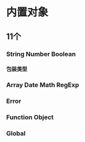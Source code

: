 # 内置对象

## 11个

### String Number Boolean

#### 包装类型

### Array  Date  Math   RegExp

### Error

### Function Object

### Global
